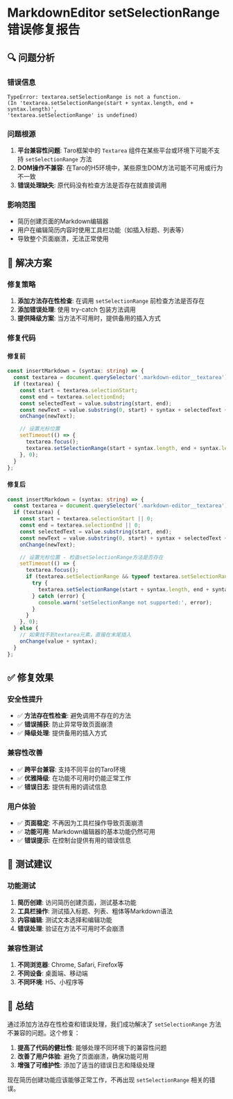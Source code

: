 # MarkdownEditor setSelectionRange 错误修复报告

## 🔍 问题分析

### **错误信息**
```
TypeError: textarea.setSelectionRange is not a function. 
(In 'textarea.setSelectionRange(start + syntax.length, end + syntax.length)', 
'textarea.setSelectionRange' is undefined)
```

### **问题根源**
1. **平台兼容性问题**: Taro框架中的 `Textarea` 组件在某些平台或环境下可能不支持 `setSelectionRange` 方法
2. **DOM操作不兼容**: 在Taro的H5环境中，某些原生DOM方法可能不可用或行为不一致
3. **错误处理缺失**: 原代码没有检查方法是否存在就直接调用

### **影响范围**
- 简历创建页面的Markdown编辑器
- 用户在编辑简历内容时使用工具栏功能（如插入标题、列表等）
- 导致整个页面崩溃，无法正常使用

## 🔧 解决方案

### **修复策略**
1. **添加方法存在性检查**: 在调用 `setSelectionRange` 前检查方法是否存在
2. **添加错误处理**: 使用 try-catch 包装方法调用
3. **提供降级方案**: 当方法不可用时，提供备用的插入方式

### **修复代码**

#### **修复前**
```typescript
const insertMarkdown = (syntax: string) => {
  const textarea = document.querySelector('.markdown-editor__textarea') as HTMLTextAreaElement;
  if (textarea) {
    const start = textarea.selectionStart;
    const end = textarea.selectionEnd;
    const selectedText = value.substring(start, end);
    const newText = value.substring(0, start) + syntax + selectedText + syntax + value.substring(end);
    onChange(newText);

    // 设置光标位置
    setTimeout(() => {
      textarea.focus();
      textarea.setSelectionRange(start + syntax.length, end + syntax.length);
    }, 0);
  }
};
```

#### **修复后**
```typescript
const insertMarkdown = (syntax: string) => {
  const textarea = document.querySelector('.markdown-editor__textarea') as HTMLTextAreaElement;
  if (textarea) {
    const start = textarea.selectionStart || 0;
    const end = textarea.selectionEnd || 0;
    const selectedText = value.substring(start, end);
    const newText = value.substring(0, start) + syntax + selectedText + syntax + value.substring(end);
    onChange(newText);

    // 设置光标位置 - 检查setSelectionRange方法是否存在
    setTimeout(() => {
      textarea.focus();
      if (textarea.setSelectionRange && typeof textarea.setSelectionRange === 'function') {
        try {
          textarea.setSelectionRange(start + syntax.length, end + syntax.length);
        } catch (error) {
          console.warn('setSelectionRange not supported:', error);
        }
      }
    }, 0);
  } else {
    // 如果找不到textarea元素，直接在末尾插入
    onChange(value + syntax);
  }
};
```

## ✅ 修复效果

### **安全性提升**
- ✅ **方法存在性检查**: 避免调用不存在的方法
- ✅ **错误捕获**: 防止异常导致页面崩溃
- ✅ **降级处理**: 提供备用的插入方式

### **兼容性改善**
- ✅ **跨平台兼容**: 支持不同平台的Taro环境
- ✅ **优雅降级**: 在功能不可用时仍能正常工作
- ✅ **错误日志**: 提供有用的调试信息

### **用户体验**
- ✅ **页面稳定**: 不再因为工具栏操作导致页面崩溃
- ✅ **功能可用**: Markdown编辑器的基本功能仍然可用
- ✅ **错误提示**: 在控制台提供有用的错误信息

## 🧪 测试建议

### **功能测试**
1. **简历创建**: 访问简历创建页面，测试基本功能
2. **工具栏操作**: 测试插入标题、列表、粗体等Markdown语法
3. **内容编辑**: 测试文本选择和编辑功能
4. **错误处理**: 验证在方法不可用时不会崩溃

### **兼容性测试**
1. **不同浏览器**: Chrome, Safari, Firefox等
2. **不同设备**: 桌面端、移动端
3. **不同环境**: H5、小程序等

## 📝 总结

通过添加方法存在性检查和错误处理，我们成功解决了 `setSelectionRange` 方法不兼容的问题。这个修复：

1. **提高了代码的健壮性**: 能够处理不同环境下的兼容性问题
2. **改善了用户体验**: 避免了页面崩溃，确保功能可用
3. **增强了可维护性**: 添加了适当的错误日志和降级处理

现在简历创建功能应该能够正常工作，不再出现 `setSelectionRange` 相关的错误。
